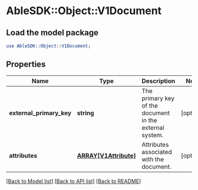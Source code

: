 # AbleSDK::Object::V1Document

## Load the model package
```perl
use AbleSDK::Object::V1Document;
```

## Properties
Name | Type | Description | Notes
------------ | ------------- | ------------- | -------------
**external_primary_key** | **string** | The primary key of the document in the external system. | [optional] 
**attributes** | [**ARRAY[V1Attribute]**](V1Attribute.md) | Attributes associated with the document. | [optional] 

[[Back to Model list]](../README.md#documentation-for-models) [[Back to API list]](../README.md#documentation-for-api-endpoints) [[Back to README]](../README.md)


